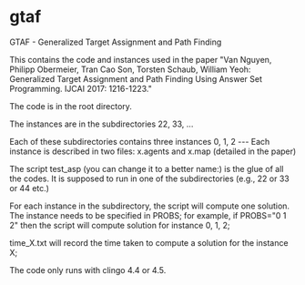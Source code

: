 # gtaf
GTAF - Generalized Target Assignment and Path Finding

This contains the code and instances used in the paper "Van Nguyen, Philipp Obermeier, Tran Cao Son, Torsten Schaub, William Yeoh: Generalized Target Assignment and Path Finding Using Answer Set Programming. IJCAI 2017: 1216-1223."

The code is in the root directory. 

The instances are in the subdirectories 22, 33, ... 

Each of these subdirectories contains three instances 0, 1, 2 --- Each instance is described in two files: x.agents and x.map (detailed in the paper)

The script test_asp (you can change it to a better name:) is the glue of all the codes. It is supposed to run in one of the subdirectories (e.g., 22 or 33 or 44 etc.) 

For each instance in the subdirectory, the script will compute one solution. The instance needs to be specified in PROBS; for example, if PROBS="0 1 2" then the script will compute solution for instance 0, 1, 2; 

time_X.txt will record the time taken to compute a solution for the instance X; 

The code only runs with clingo 4.4 or 4.5. 
